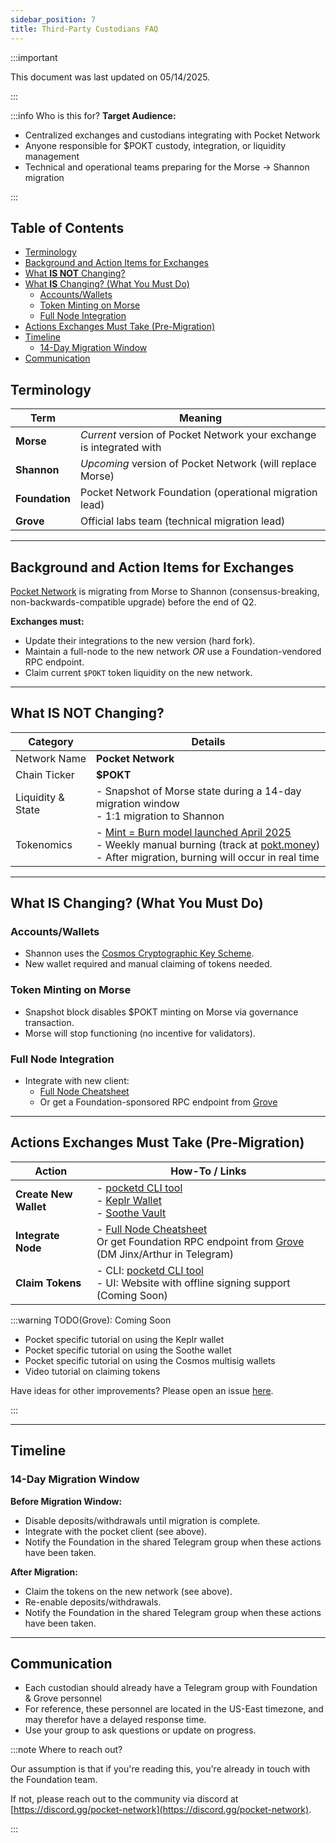 ```yaml
---
sidebar_position: 7
title: Third-Party Custodians FAQ
---
```


:::important

This document was last updated on 05/14/2025.

:::

:::info Who is this for?
**Target Audience:**

- Centralized exchanges and custodians integrating with Pocket Network
- Anyone responsible for $POKT custody, integration, or liquidity management
- Technical and operational teams preparing for the Morse → Shannon migration

:::

## Table of Contents <!-- omit in toc -->

- [Terminology](#terminology)
- [Background and Action Items for Exchanges](#background-and-action-items-for-exchanges)
- [What **IS NOT** Changing?](#what-is-not-changing)
- [What **IS** Changing? (What You Must Do)](#what-is-changing-what-you-must-do)
  - [Accounts/Wallets](#accountswallets)
  - [Token Minting on Morse](#token-minting-on-morse)
  - [Full Node Integration](#full-node-integration)
- [Actions Exchanges Must Take (Pre-Migration)](#actions-exchanges-must-take-pre-migration)
- [Timeline](#timeline)
  - [14-Day Migration Window](#14-day-migration-window)
- [Communication](#communication)

## Terminology

| Term           | Meaning                                                              |
| -------------- | -------------------------------------------------------------------- |
| **Morse**      | _Current_ version of Pocket Network your exchange is integrated with |
| **Shannon**    | _Upcoming_ version of Pocket Network (will replace Morse)            |
| **Foundation** | Pocket Network Foundation (operational migration lead)               |
| **Grove**      | Official labs team (technical migration lead)                        |

---

## Background and Action Items for Exchanges

[Pocket Network](https://pocket.network) is migrating from Morse to Shannon (consensus-breaking, non-backwards-compatible upgrade) before the end of Q2.

**Exchanges must:**

- Update their integrations to the new version (hard fork).
- Maintain a full-node to the new network _OR_ use a Foundation-vendored RPC endpoint.
- Claim current `$POKT` token liquidity on the new network.

---

## What **IS NOT** Changing?

| Category          | Details                                                                                                                                                                                                                                                            |
| ----------------- | ------------------------------------------------------------------------------------------------------------------------------------------------------------------------------------------------------------------------------------------------------------------ |
| Network Name      | **Pocket Network**                                                                                                                                                                                                                                                 |
| Chain Ticker      | **$POKT**                                                                                                                                                                                                                                                          |
| Liquidity & State | - Snapshot of Morse state during a 14-day migration window <br/> - 1:1 migration to Shannon                                                                                                                                                                        |
| Tokenomics        | - [Mint = Burn model launched April 2025](https://forum.pokt.network/t/protocol-economics-parameters-for-the-shannon-upgrade/5490) <br/> - Weekly manual burning (track at [pokt.money](https://pokt.money)) <br/> - After migration, burning will occur in real time |

---

## What **IS** Changing? (What You Must Do)

### Accounts/Wallets

- Shannon uses the [Cosmos Cryptographic Key Scheme](https://docs.cosmos.network/main/learn/beginner/accounts).
- New wallet required and manual claiming of tokens needed.

### Token Minting on Morse

- Snapshot block disables $POKT minting on Morse via governance transaction.
- Morse will stop functioning (no incentive for validators).

### Full Node Integration

- Integrate with new client:
  - [Full Node Cheatsheet](https://dev.poktroll.com/operate/cheat_sheets/full_node_cheatsheet)
  - Or get a Foundation-sponsored RPC endpoint from [Grove](https://portal.grove.city)

---

## Actions Exchanges Must Take (Pre-Migration)

| Action                | How-To / Links                                                                                                                                                                                         |
| --------------------- | ------------------------------------------------------------------------------------------------------------------------------------------------------------------------------------------------------ |
| **Create New Wallet** | - [pocketd CLI tool](https://dev.poktroll.com/explore/account_management/create_new_account_cli) <br/> - [Keplr Wallet](https://www.keplr.app/) <br/> - [Soothe Vault](https://trustsoothe.io/)        |
| **Integrate Node**    | - [Full Node Cheatsheet](https://dev.poktroll.com/operate/cheat_sheets/full_node_cheatsheet) <br/> Or get Foundation RPC endpoint from [Grove](https://portal.grove.city) (DM Jinx/Arthur in Telegram) |
| **Claim Tokens**      | - CLI: [pocketd CLI tool](https://dev.poktroll.com/explore/morse_migration/claiming_account) <br/> - UI: Website with offline signing support (Coming Soon)                                                                         |

:::warning TODO(Grove): Coming Soon

- Pocket specific tutorial on using the Keplr wallet
- Pocket specific tutorial on using the Soothe wallet
- Pocket specific tutorial on using the Cosmos multisig wallets
- Video tutorial on claiming tokens

Have ideas for other improvements? Please open an issue [here](https://github.com/pokt-network/poktroll/issues/new?template=issue.md).

:::

---

## Timeline

### 14-Day Migration Window

**Before Migration Window:**

- Disable deposits/withdrawals until migration is complete.
- Integrate with the pocket client (see above).
- Notify the Foundation in the shared Telegram group when these actions have been taken.

**After Migration:**

- Claim the tokens on the new network (see above).
- Re-enable deposits/withdrawals.
- Notify the Foundation in the shared Telegram group when these actions have been taken.

---

## Communication

- Each custodian should already have a Telegram group with Foundation & Grove personnel
- For reference, these personnel are located in the US-East timezone, and may therefor have a delayed response time.
- Use your group to ask questions or update on progress.

:::note Where to reach out?

Our assumption is that if you're reading this, you're already in touch with the Foundation team.

If not, please reach out to the community via discord at [https://discord.gg/pocket-network](https://discord.gg/pocket-network).

:::
